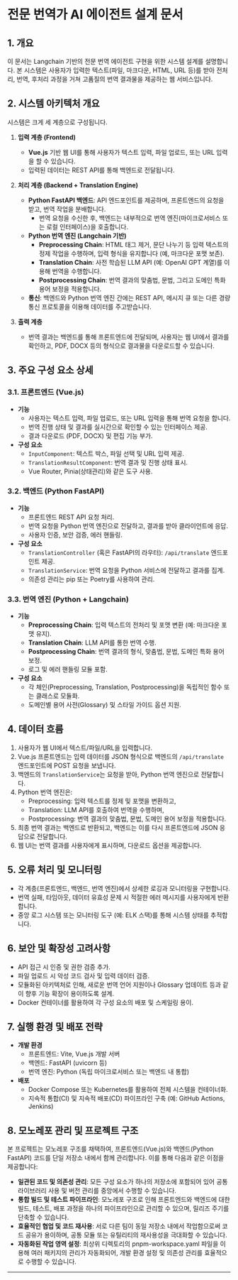 # 전문 번역가 AI 에이전트 설계 문서

## 1. 개요

이 문서는 Langchain 기반의 전문 번역 에이전트 구현을 위한 시스템 설계를 설명합니다. 본 시스템은 사용자가 입력한 텍스트(파일, 마크다운, HTML, URL 등)를 받아 전처리, 번역, 후처리 과정을 거쳐 고품질의 번역 결과물을 제공하는 웹 서비스입니다.

## 2. 시스템 아키텍처 개요

시스템은 크게 세 계층으로 구성됩니다.

1. **입력 계층 (Frontend)**

   - **Vue.js** 기반 웹 UI를 통해 사용자가 텍스트 입력, 파일 업로드, 또는 URL 입력을 할 수 있습니다.
   - 입력된 데이터는 REST API를 통해 백엔드로 전달됩니다.

2. **처리 계층 (Backend + Translation Engine)**

   - **Python FastAPI 백엔드**: API 엔드포인트를 제공하며, 프론트엔드의 요청을 받고, 번역 작업을 분배합니다.
     - 번역 요청을 수신한 후, 백엔드는 내부적으로 번역 엔진(마이크로서비스 또는 로컬 인터페이스)을 호출합니다.
   - **Python 번역 엔진 (Langchain 기반)**
     - **Preprocessing Chain**: HTML 태그 제거, 문단 나누기 등 입력 텍스트의 정제 작업을 수행하며, 입력 형식을 유지합니다 (예, 마크다운 포맷 보존).
     - **Translation Chain**: 사전 학습된 LLM API (예: OpenAI GPT 계열)를 이용해 번역을 수행합니다.
     - **Postprocessing Chain**: 번역 결과의 맞춤법, 문법, 그리고 도메인 특화 용어 보정을 적용합니다.
   - **통신**: 백엔드와 Python 번역 엔진 간에는 REST API, 메시지 큐 또는 다른 경량 통신 프로토콜을 이용해 데이터를 주고받습니다.

3. **출력 계층**
   - 번역 결과는 백엔드를 통해 프론트엔드에 전달되며, 사용자는 웹 UI에서 결과를 확인하고, PDF, DOCX 등의 형식으로 결과물을 다운로드할 수 있습니다.

## 3. 주요 구성 요소 상세

### 3.1. 프론트엔드 (Vue.js)

- **기능**
  - 사용자는 텍스트 입력, 파일 업로드, 또는 URL 입력을 통해 번역 요청을 합니다.
  - 번역 진행 상태 및 결과를 실시간으로 확인할 수 있는 인터페이스 제공.
  - 결과 다운로드 (PDF, DOCX) 및 편집 기능 부가.
- **구성 요소**
  - `InputComponent`: 텍스트 박스, 파일 선택 및 URL 입력 제공.
  - `TranslationResultComponent`: 번역 결과 및 진행 상태 표시.
  - Vue Router, Pinia(상태관리)와 같은 도구 사용.

### 3.2. 백엔드 (Python FastAPI)

- **기능**
  - 프론트엔드 REST API 요청 처리.
  - 번역 요청을 Python 번역 엔진으로 전달하고, 결과를 받아 클라이언트에 응답.
  - 사용자 인증, 보안 검증, 에러 핸들링.
- **구성 요소**
  - `TranslationController` (혹은 FastAPI의 라우터): `/api/translate` 엔드포인트 제공.
  - `TranslationService`: 번역 요청을 Python 서비스에 전달하고 결과를 집계.
  - 의존성 관리는 pip 또는 Poetry를 사용하여 관리.

### 3.3. 번역 엔진 (Python + Langchain)

- **기능**
  - **Preprocessing Chain**: 입력 텍스트의 전처리 및 포맷 변환 (예: 마크다운 포맷 유지).
  - **Translation Chain**: LLM API를 통한 번역 수행.
  - **Postprocessing Chain**: 번역 결과의 형식, 맞춤법, 문법, 도메인 특화 용어 보정.
  - 로그 및 에러 핸들링 모듈 포함.
- **구성 요소**
  - 각 체인(Preprocessing, Translation, Postprocessing)을 독립적인 함수 또는 클래스로 모듈화.
  - 도메인별 용어 사전(Glossary) 및 스타일 가이드 옵션 지원.

## 4. 데이터 흐름

1. 사용자가 웹 UI에서 텍스트/파일/URL을 입력합니다.
2. Vue.js 프론트엔드는 입력 데이터를 JSON 형식으로 백엔드의 `/api/translate` 엔드포인트에 POST 요청을 보냅니다.
3. 백엔드의 `TranslationService`는 요청을 받아, Python 번역 엔진으로 전달합니다.
4. Python 번역 엔진은:
   - Preprocessing: 입력 텍스트를 정제 및 포맷을 변환하고,
   - Translation: LLM API를 호출하여 번역을 수행하며,
   - Postprocessing: 번역 결과의 맞춤법, 문법, 도메인 용어 보정을 적용합니다.
5. 최종 번역 결과는 백엔드로 반환되고, 백엔드는 이를 다시 프론트엔드에 JSON 응답으로 전달합니다.
6. 웹 UI는 번역 결과를 사용자에게 표시하며, 다운로드 옵션을 제공합니다.

## 5. 오류 처리 및 모니터링

- 각 계층(프론트엔드, 백엔드, 번역 엔진)에서 상세한 로깅과 모니터링을 구현합니다.
- 번역 실패, 타임아웃, 데이터 유효성 문제 시 적절한 에러 메시지를 사용자에게 반환합니다.
- 중앙 로그 시스템 또는 모니터링 도구 (예: ELK 스택)를 통해 시스템 상태를 추적합니다.

## 6. 보안 및 확장성 고려사항

- API 접근 시 인증 및 권한 검증 추가.
- 파일 업로드 시 악성 코드 검사 및 입력 데이터 검증.
- 모듈화된 아키텍처로 인해, 새로운 번역 언어 지원이나 Glossary 업데이트 등과 같이 향후 기능 확장이 용이하도록 설계.
- Docker 컨테이너를 활용하여 각 구성 요소의 배포 및 스케일링 용이.

## 7. 실행 환경 및 배포 전략

- **개발 환경**
  - 프론트엔드: Vite, Vue.js 개발 서버
  - 백엔드: FastAPI (uvicorn 등)
  - 번역 엔진: Python (독립 마이크로서비스 또는 백엔드 내 통합)
- **배포**
  - Docker Compose 또는 Kubernetes를 활용하여 전체 시스템을 컨테이너화.
  - 지속적 통합(CI) 및 지속적 배포(CD) 파이프라인 구축 (예: GitHub Actions, Jenkins)

## 8. 모노레포 관리 및 프로젝트 구조

본 프로젝트는 모노레포 구조를 채택하여, 프론트엔드(Vue.js)와 백엔드(Python FastAPI) 코드를 단일 저장소 내에서 함께 관리합니다. 이를 통해 다음과 같은 이점을 제공합니다:

- **일관된 코드 및 의존성 관리**: 모든 구성 요소가 하나의 저장소에 포함되어 있어 공통 라이브러리 사용 및 버전 관리를 중앙에서 수행할 수 있습니다.
- **통합 빌드 및 테스트 파이프라인**: 모노레포 구조로 인해 프론트엔드와 백엔드에 대한 빌드, 테스트, 배포 과정을 하나의 파이프라인으로 관리할 수 있으며, 릴리즈 주기를 단축할 수 있습니다.
- **효율적인 협업 및 코드 재사용**: 서로 다른 팀이 동일 저장소 내에서 작업함으로써 코드 공유가 용이하며, 공통 모듈 또는 유틸리티의 재사용성을 극대화할 수 있습니다.
- **자동화된 작업 영역 설정**: 최상위 디렉토리의 pnpm-workspace.yaml 파일을 이용해 여러 패키지의 관리가 자동화되어, 개발 환경 설정 및 의존성 관리를 효율적으로 수행할 수 있습니다.

---
